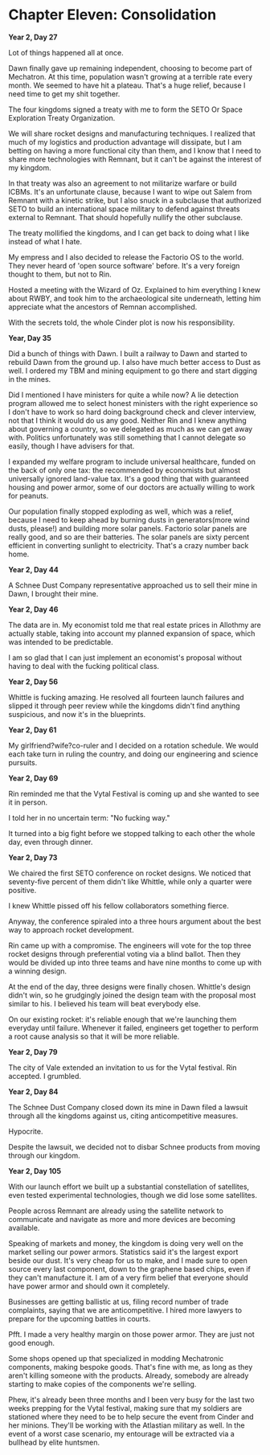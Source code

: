 # Chapter Eleven: Consolidation

**Year 2, Day 27**

Lot of things happened all at once.

Dawn finally gave up remaining independent, choosing to become part of Mechatron. At this time, population wasn't growing at a terrible rate every month. We seemed to have hit a plateau. That's a huge relief, because I need time to get my shit together.

The four kingdoms signed a treaty with me to form the SETO Or Space Exploration Treaty Organization.

We will share rocket designs and manufacturing techniques. I realized that much of my logistics and production advantage will dissipate, but I am betting on having a more functional city than them, and I know that I need to share more technologies with Remnant, but it can't be against the interest of my kingdom.

In that treaty was also an agreement to not militarize warfare or build ICBMs. It's an unfortunate clause, because I want to wipe out Salem from Remnant with a kinetic strike, but I also snuck in a subclause that authorized SETO to build an international space military to defend against threats external to Remnant. That should hopefully nullify the other subclause.

The treaty mollified the kingdoms, and I can get back to doing what I like instead of what I hate.

My empress and I also decided to release the Factorio OS to the world. They never heard of 'open source software' before. It's a very foreign thought to them, but not to Rin.

Hosted a meeting with the Wizard of Oz. Explained to him everything I knew about RWBY, and took him to the archaeological site underneath, letting him appreciate what the ancestors of Remnan accomplished.

With the secrets told, the whole Cinder plot is now his responsibility.

**Year, Day 35**

Did a bunch of things with Dawn.  I built a railway to Dawn and started to rebuild Dawn from the ground up. I also have much better access to Dust as well. I ordered my TBM and mining equipment to go there and start digging in the mines.

Did I mentioned I have ministers for quite a while now? A lie detection program allowed me to select honest ministers with the right experience so I don't have to work so hard doing background check and clever interview, not that I think it would do us any good. Neither Rin and I knew anything about governing a country, so we delegated as much as we can get away with. Politics unfortunately was still something that I cannot delegate so easily, though I have advisers for that.

I expanded my welfare program to include universal healthcare, funded on the back of only one tax: the recommended by economists but almost universally ignored land-value tax. It's a good thing that with guaranteed housing and power armor, some of our doctors are actually willing to work for peanuts.

Our population finally stopped exploding as well, which was a relief, because I need to keep ahead by burning dusts in generators(more wind dusts, please!) and building more solar panels. Factorio solar panels are really good, and so are their batteries. The solar panels are sixty percent efficient in converting sunlight to electricity. That's a crazy number back home.

**Year 2, Day 44**

A Schnee Dust Company representative approached us to sell their mine in Dawn, I brought their mine.

**Year 2, Day 46**

The data are in. My economist told me that real estate prices in Allothmy are actually stable, taking into account my planned expansion of space, which was intended to be predictable.

I am so glad that I can just implement an economist's proposal without having to deal with the fucking political class.

**Year 2, Day 56**

Whittle is fucking amazing. He resolved all fourteen launch failures and slipped it through peer review while the kingdoms didn't find anything suspicious, and now it's in the blueprints.

**Year 2, Day 61**

My girlfriend?wife?co-ruler and I decided on a rotation schedule. We would each take turn in ruling the country, and doing our engineering and science pursuits.

**Year 2, Day 69**

Rin reminded me that the Vytal Festival is coming up and she wanted to see it in person.

I told her in no uncertain term: "No fucking way."

It turned into a big fight before we stopped talking to each other the whole day, even through dinner.

**Year 2, Day 73**

We chaired the first SETO conference on rocket designs. We noticed that seventy-five percent of them didn't like Whittle, while only a quarter were positive.

I knew Whittle pissed off his fellow collaborators something fierce.

Anyway, the conference spiraled into a three hours argument about the best way to approach rocket development.

Rin came up with a compromise. The engineers will vote for the top three rocket designs through preferential voting via a blind ballot. Then they would be divided up into three teams and have nine months to come up with a winning design.

At the end of the day, three designs were finally chosen. Whittle's design didn't win, so he grudgingly joined the design team with the proposal most similar to his. I believed his team will beat everybody else.

On our existing rocket: it's reliable enough that we're launching them everyday until failure. Whenever it failed, engineers get together to perform a root cause analysis so that it will be more reliable.

**Year 2, Day 79**

The city of Vale extended an invitation to us for the Vytal festival. Rin accepted. I grumbled.

**Year 2, Day 84**

The Schnee Dust Company closed down its mine in Dawn filed a lawsuit through all the kingdoms against us, citing anticompetitive measures.

Hypocrite.

Despite the lawsuit, we decided not to disbar Schnee products from moving through our kingdom.

**Year 2, Day 105**

With our launch effort we built up a substantial constellation of satellites, even tested experimental technologies, though we did lose some satellites.

People across Remnant are already using the satellite network to communicate and navigate as more and more devices are becoming available.

Speaking of markets and money, the kingdom is doing very well on the market selling our power armors. Statistics said it's the largest export beside our dust. It's very cheap for us to make, and I made sure to open source every last component, down to the graphene based chips, even if they can't manufacture it. I am of a very firm belief that everyone should have power armor and should own it completely.

Businesses are getting ballistic at us, filing record number of trade complaints, saying that we are anticompetitive. I hired more lawyers to prepare for the upcoming battles in courts.

Pfft. I made a very healthy margin on those power armor. They are just not good enough.

Some shops opened up that specialized in modding Mechatronic components, making bespoke goods. That's fine with me, as long as they aren't killing someone with the products. Already, somebody are already starting to make copies of the components we're selling.

Phew, it's already been three months and I been very busy for the last two weeks prepping for the Vytal festival, making sure that my soldiers are stationed where they need to be to help secure the event from Cinder and her minions. They'll be working with the Atlastian military as well. In the event of a worst case scenario, my entourage will be extracted via a bullhead by elite huntsmen.
